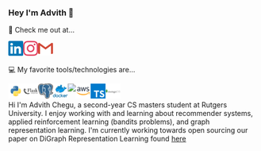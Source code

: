 ### Hey I'm Advith :wave:

:calling: Check me out at...

<a href="https://www.linkedin.com/in/achegu/">
  <img align="left" width="30px" src="https://raw.githubusercontent.com/advil64/advil64/master/images/linkedin.svg" />
</a>
<a href="https://www.instagram.com/advillion/">
  <img align="left" width="30px" src="https://raw.githubusercontent.com/advil64/advil64/master/images/instagram.svg" />
</a>
<a href="mailto:advil64@gmail.com">
  <img align="left" width="30px" src="https://raw.githubusercontent.com/advil64/advil64/master/images/gmail.svg" />
</a>
<br></br>

:computer: My favorite tools/technologies are...

<img align="left" height="30px" src="https://raw.githubusercontent.com/github/explore/80688e429a7d4ef2fca1e82350fe8e3517d3494d/topics/python/python.png">
<img align="left" height="30px" src="https://raw.githubusercontent.com/github/explore/80688e429a7d4ef2fca1e82350fe8e3517d3494d/topics/flask/flask.png">
<img align="left" height="30px" src="https://raw.githubusercontent.com/github/explore/80688e429a7d4ef2fca1e82350fe8e3517d3494d/topics/postgresql/postgresql.png">
<img align="left" height="30px" src="https://raw.githubusercontent.com/github/explore/80688e429a7d4ef2fca1e82350fe8e3517d3494d/topics/docker/docker.png">
<img align="left" height="30px" src="https://upload.wikimedia.org/wikipedia/commons/thumb/1/10/PyTorch_logo_icon.svg/640px-PyTorch_logo_icon.svg.png">
<img align="left" height="30px" src="https://raw.githubusercontent.com/github/explore/80688e429a7d4ef2fca1e82350fe8e3517d3494d/topics/aws/aws.png">
<img align="left" height="30px" src="https://raw.githubusercontent.com/github/explore/80688e429a7d4ef2fca1e82350fe8e3517d3494d/topics/typescript/typescript.png">
<img align="left" height="30px" src="https://raw.githubusercontent.com/github/explore/80688e429a7d4ef2fca1e82350fe8e3517d3494d/topics/mongodb/mongodb.png">

<br></br>
Hi I'm Advith Chegu, a second-year CS masters student at Rutgers University. I enjoy working with and learning about recommender systems, applied reinforcement learning (bandits problems), and graph representation learning. I'm currently working towards open sourcing our paper on DiGraph Representation Learning found [here](https://www.ijcai.org/proceedings/2023/0731.pdf)
